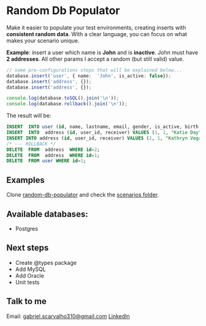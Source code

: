 
# Random Db Populator
Make it easier to populate your test environments, creating inserts with **consistent random data**. With a clear language, you can focus on what makes your scenario unique.

**Example**: insert a user which name is **John** and is **inactive**.  John must have **2 addresses**.
All other params I accept a random (but still valid) value.
```typescript
// some pre-configurations steps that will be explained below...
database.insert('user', { name:  'John', is_active: false});
database.insert('address', {});
database.insert('address', {});

console.log(database.toSQL().join('\n'));
console.log(database.rollback().join('\n'));
```
The result will be:

```sql
INSERT  INTO user (id, name, lastname, email, gender, is_active, birth, updated_at, telephone) VALUES (1, "John", "Hansen", "cachi@lijanne.se", "M", FALSE, "2004-03-18", "2019-08-18 02:28:14", "55 098915651");
INSERT  INTO  address (id, user_id, receiver) VALUES (1, 1, "Katie Day");
INSERT INTO address (id, user_id, receiver) VALUES (2, 1, "Kathryn Vega");
/* --- ROLLBACK */
DELETE  FROM  address  WHERE id=2;
DELETE  FROM  address  WHERE id=1;
DELETE  FROM user WHERE id=1;
```

## Examples

Clone [random-db-populator](https://github.com/gabrielscarvalho/random-db-populator-example) and check the [scenarios folder](https://github.com/gabrielscarvalho/random-db-populator-example/tree/master/scenarios).  


## Available databases:
* Postgres

## Next steps

* Create @types package
* Add MySQL
* Add Oracle
* Unit tests

## Talk to me
Email: gabriel.scarvalho310@gmail.com
[LinkedIn](https://www.linkedin.com/in/gabriel-santos-carvalho-3b1978142/)



